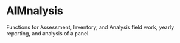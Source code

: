 # AIMnalysis
Functions for Assessment, Inventory, and Analysis field work, yearly reporting, and analysis of a panel.
